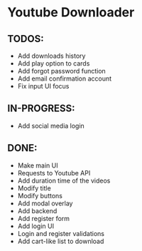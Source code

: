 # Youtube Downloader

## TODOS:

-  Add downloads history
-  Add play option to cards
-  Add forgot password function
-  Add email confirmation account
-  Fix input UI focus

## IN-PROGRESS:

-  Add social media login

## DONE:

-  Make main UI
-  Requests to Youtube API
-  Add duration time of the videos
-  Modify title
-  Modify buttons
-  Add modal overlay
-  Add backend
-  Add register form
-  Add login UI
-  Login and register validations
-  Add cart-like list to download
